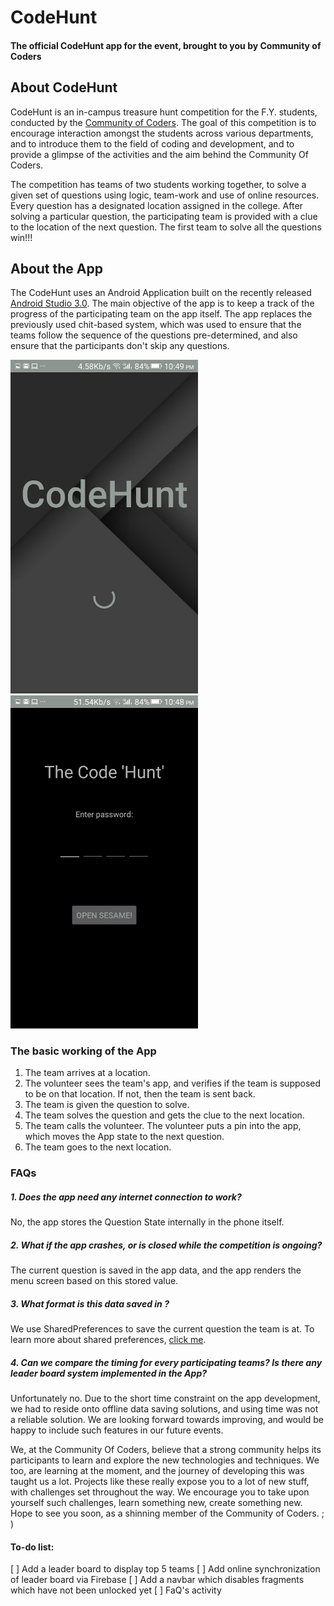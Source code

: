 # CodeHunt
#### The official CodeHunt app for the event, brought to you by Community of Coders


## About CodeHunt
CodeHunt is an in-campus treasure hunt competition for the F.Y. students, conducted by the [Community of Coders](https://www.facebook.com/CommunityOfCoders/). 
The goal of this competition is to encourage interaction amongst the students across various departments, and to introduce them to the field of coding and development, and to provide a glimpse of the activities and the aim behind the Community Of Coders.


The competition has teams of two students working together, to solve a given set of questions using logic, team-work and use of online resources. Every question has a designated location assigned in the college. After solving a particular question, the participating team is provided with a clue to the location of the next question. The first team to solve all the questions win!!!

## About the App
The CodeHunt uses an Android Application built on the recently released [Android Studio 3.0](https://developer.android.com/studio/index.html). The main objective of the app is to keep a track of the progress of the participating team on the app itself. The app replaces the previously used chit-based system, which was used to ensure that the teams follow the sequence of the questions pre-determined, and also ensure that the participants don't skip  any questions.

<img src="https://github.com/AmeyaDaddikar/CodeHunt/blob/master/screenshot2.png" width = "300px">  &nbsp;&nbsp;&nbsp;&nbsp;&nbsp;&nbsp;&nbsp;&nbsp;&nbsp;<img src="https://github.com/AmeyaDaddikar/CodeHunt/blob/master/screenshot1.png" width = "300px">

### The basic working of the App
1. The team arrives at a location.
2. The volunteer sees the team's app, and verifies if the team is supposed to be on that location. If not, then the team is sent back.
3. The team is given the question to solve.
4. The team solves the question and gets the clue to the next location.
5. The team calls the volunteer. The volunteer puts a pin into the app, which moves the App state to the next question.
6. The team goes to the next location.

### FAQs
##### 1. Does the app need any internet connection to work?
No, the app stores the Question State internally in the phone itself.
##### 2. What if the app crashes, or is closed while the competition is ongoing?
The current question is saved in the app data, and the app renders the menu screen based on this stored value.
##### 3. What format is this data saved in ?
We use SharedPreferences to save the current question the team is at. To learn more about shared preferences, [click me](https://developer.android.com/training/data-storage/shared-preferences.html#GetSharedPreferences).
##### 4. Can we compare the timing for every participating teams? Is there any leader board system implemented in the App?
Unfortunately no. Due to the short time constraint on the app development, we had to reside onto offline data saving solutions, and using time was not a reliable solution. We are looking forward towards improving, and would be happy to include such features in our future events.

We, at the Community Of Coders, believe that a strong community helps its participants to learn and explore the new technologies and techniques. We too, are learning at the moment, and the journey of developing this was taught us a lot. Projects like these really expose you to a lot of new stuff, with challenges set throughout the way. We encourage you to take upon yourself such challenges, learn something new, create something new. Hope to see you soon, as a shinning member of the Community of Coders. ; ) 

#### To-do list:
[  ] Add a leader board to display top 5 teams
[  ] Add online synchronization of leader board via Firebase
[  ] Add a navbar which disables fragments which have not been unlocked yet
[  ] FaQ's activity

